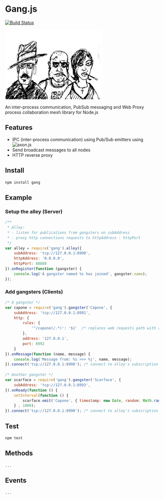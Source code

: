 # Gang.js

[![Build Status](https://travis-ci.org/xenomuta/gang.png?branch=master)](https://travis-ci.org/xenomuta/gang)

![The Gang](https://github.com/xenomuta/gang/raw/master/static/gang.jpeg "The Gang")

An inter-process communication, PubSub messaging and Web Proxy process collaboration mesh library for Node.js

## Features

- IPC (inter-process communication) using Pub/Sub emitters using ![axon.js](https://github.com/tj/axon)
- Send broadcast messages to all nodes
- HTTP reverse proxy

## Install

```bash
npm install gang
```

## Example

### Setup the alley (Server)

```javascript
/**
 * Alley:
 * - listen for publications from gangsters on subAddress
 * - proxy http connections requests to httpAddress : httpPort
 */
var alley = require('gang').alley({
    subAddress: 'tcp://127.0.0.1:8990',
    httpAddress: '0.0.0.0',
    httpPort: 88888
}).onRegister(function (gangster) {
    console.log('A gangster named %s has joined', gangster.name);
});
```

### Add gangsters (Clients)

```javascript
/* A gangster */
var capone = require('gang').gangster('Capone', {
    subAddress: 'tcp://127.0.0.1:8991',
    http: {
        rules: {
            '^/capone(/.*)': '$1'  /* replaces web requests path with regexp */
        },
        address: '127.0.0.1',
        port: 8992
    }
}).onMessage(function (name, message) {
    console.log('Message from: %s >>> %j', name, message);    
}).connect('tcp://127.0.0.1:8990'); /* connect to alley's subscription socket */

/* Another gangster */
var scarface = require('gang').gangster('Scarface', {
    subAddress: 'tcp://127.0.0.1:8993',
}).onReady(function () {
    setInterval(function () {
        scarface.emit('Capone', { timestamp: new Date, random: Math.random() });
    } , 1000);
}).connect('tcp://127.0.0.1:8990'); /* connect to alley's subscription socket */
```

## Test

```bash
npm test
```

## Methods

`...`

## Events

`...`

